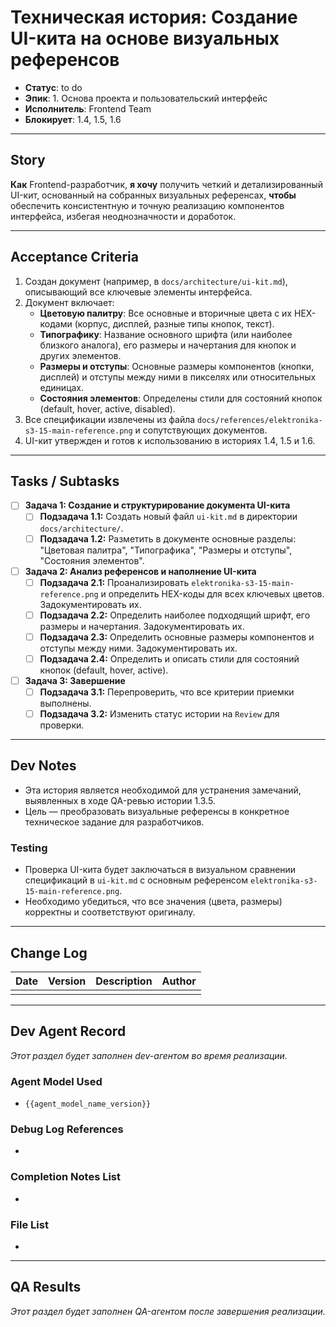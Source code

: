 # Техническая история: Создание UI-кита на основе визуальных референсов

- **Статус**: to do
- **Эпик**: 1. Основа проекта и пользовательский интерфейс
- **Исполнитель**: Frontend Team
- **Блокирует**: 1.4, 1.5, 1.6

---

## Story

**Как** Frontend-разработчик, **я хочу** получить четкий и детализированный UI-кит, основанный на собранных визуальных референсах, **чтобы** обеспечить консистентную и точную реализацию компонентов интерфейса, избегая неоднозначности и доработок.

---

## Acceptance Criteria

1.  Создан документ (например, в `docs/architecture/ui-kit.md`), описывающий все ключевые элементы интерфейса.
2.  Документ включает:
    -   **Цветовую палитру**: Все основные и вторичные цвета с их HEX-кодами (корпус, дисплей, разные типы кнопок, текст).
    -   **Типографику**: Название основного шрифта (или наиболее близкого аналога), его размеры и начертания для кнопок и других элементов.
    -   **Размеры и отступы**: Основные размеры компонентов (кнопки, дисплей) и отступы между ними в пикселях или относительных единицах.
    -   **Состояния элементов**: Определены стили для состояний кнопок (default, hover, active, disabled).
3.  Все спецификации извлечены из файла `docs/references/elektronika-s3-15-main-reference.png` и сопутствующих документов.
4.  UI-кит утвержден и готов к использованию в историях 1.4, 1.5 и 1.6.

---

## Tasks / Subtasks

- [ ] **Задача 1: Создание и структурирование документа UI-кита**
    - [ ] **Подзадача 1.1:** Создать новый файл `ui-kit.md` в директории `docs/architecture/`.
    - [ ] **Подзадача 1.2:** Разметить в документе основные разделы: "Цветовая палитра", "Типографика", "Размеры и отступы", "Состояния элементов".

- [ ] **Задача 2: Анализ референсов и наполнение UI-кита**
    - [ ] **Подзадача 2.1:** Проанализировать `elektronika-s3-15-main-reference.png` и определить HEX-коды для всех ключевых цветов. Задокументировать их.
    - [ ] **Подзадача 2.2:** Определить наиболее подходящий шрифт, его размеры и начертания. Задокументировать их.
    - [ ] **Подзадача 2.3:** Определить основные размеры компонентов и отступы между ними. Задокументировать их.
    - [ ] **Подзадача 2.4:** Определить и описать стили для состояний кнопок (default, hover, active).

- [ ] **Задача 3: Завершение**
    - [ ] **Подзадача 3.1:** Перепроверить, что все критерии приемки выполнены.
    - [ ] **Подзадача 3.2:** Изменить статус истории на `Review` для проверки.

---

## Dev Notes

- Эта история является необходимой для устранения замечаний, выявленных в ходе QA-ревью истории 1.3.5.
- Цель — преобразовать визуальные референсы в конкретное техническое задание для разработчиков.

### Testing
- Проверка UI-кита будет заключаться в визуальном сравнении спецификаций в `ui-kit.md` с основным референсом `elektronika-s3-15-main-reference.png`.
- Необходимо убедиться, что все значения (цвета, размеры) корректны и соответствуют оригиналу.

---

## Change Log

| Date | Version | Description | Author |
| --- | --- | --- | --- |
| | | | |

---

## Dev Agent Record
_Этот раздел будет заполнен dev-агентом во время реализации._

### Agent Model Used
- `{{agent_model_name_version}}`

### Debug Log References
-

### Completion Notes List
-

### File List
-

---

## QA Results
_Этот раздел будет заполнен QA-агентом после завершения реализации._
